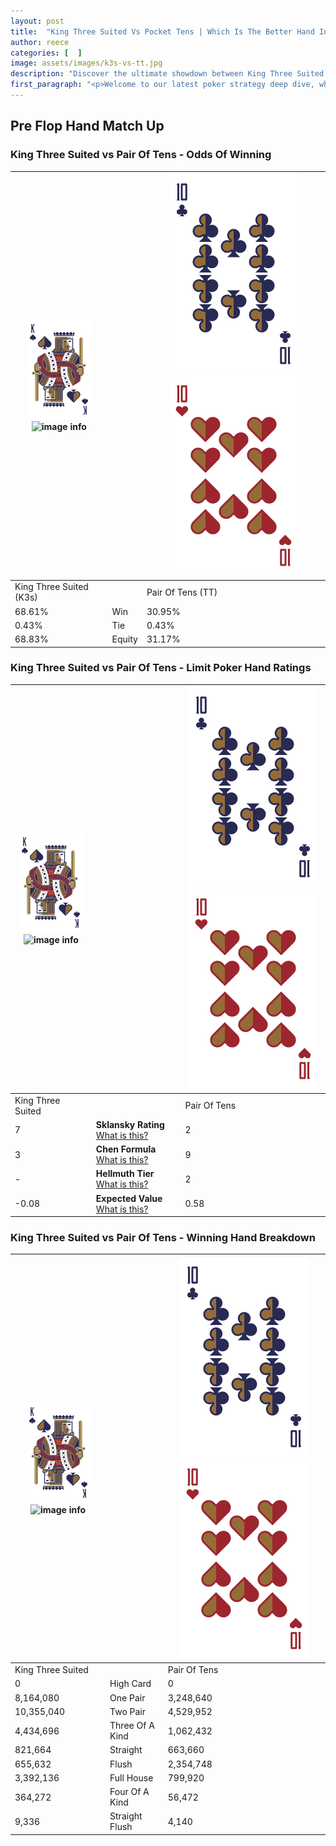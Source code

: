 ```yaml
---
layout: post
title:  "King Three Suited Vs Pocket Tens | Which Is The Better Hand In Poker? A Complete Guide"
author: reece
categories: [  ]
image: assets/images/k3s-vs-tt.jpg
description: "Discover the ultimate showdown between King Three Suited and Pair Of Tens in poker! Uncover the odds, strategies, and scenarios where one hand triumphs over the other. Get ready to up your poker game with this thrilling analysis."
first_paragraph: "<p>Welcome to our latest poker strategy deep dive, where we're pitting two distinct hands against each other in a high-stakes showdown: King Three Suited vs Pair Of Tens.</p><p>In the dynamic world of poker, every decision counts, and knowing which hand holds the upper hand is key to your success at the table.</p><p>In this article, we'll dissect these two hands, explore the scenarios where one dominates the other, and equip you with the knowledge to make strategic choices that can tip the odds in your favor.</p><p>Get ready to unravel the intriguing dynamics of these poker hands and elevate your game to new heights.</p>"
---
```




[comment]: # (sp0)

## Pre Flop Hand Match Up

<div class="table hand-ratings" markdown="1"> 



### King Three Suited vs Pair Of Tens - Odds Of Winning


    
| ![image info](assets/images/hand1/K.png) ![image info](assets/images/hand1/3s.png) |  | ![image info](assets/images/hand2/T.png) ![image info](assets/images/hand2/To.png) |
| -------- | -------- | -------- |
| King Three Suited (K3s) |  | Pair Of Tens (TT) |
| 68.61% | Win | 30.95% |
| 0.43% | Tie | 0.43% |
| 68.83% | Equity | 31.17% |




[comment]: # (sp1)



### King Three Suited vs Pair Of Tens - Limit Poker Hand Ratings


    
| ![image info](assets/images/hand1/K.png) ![image info](assets/images/hand1/3s.png) |  | ![image info](assets/images/hand2/T.png) ![image info](assets/images/hand2/To.png) |
| -------- | -------- | -------- |
| King Three Suited |  | Pair Of Tens |
| 7 | **Sklansky Rating** [What is this?](/sklansky-rating-explained) | 2 |
| 3 | **Chen Formula** [What is this?](/chen-formula-explained) | 9 |
| - | **Hellmuth Tier** [What is this?](/Hellmuth-tier-explained) | 2 |
| -0.08 | **Expected Value** [What is this?](/expected-value-explained) | 0.58 |




[comment]: # (sp2)



### King Three Suited vs Pair Of Tens - Winning Hand Breakdown


    
| ![image info](assets/images/hand1/K.png) ![image info](assets/images/hand1/3s.png) |  | ![image info](assets/images/hand2/T.png) ![image info](assets/images/hand2/To.png) |
| -------- | -------- | -------- |
| King Three Suited |  | Pair Of Tens |
| 0 | High Card | 0 |
| 8,164,080 | One Pair | 3,248,640 |
| 10,355,040 | Two Pair | 4,529,952 |
| 4,434,696 | Three Of A Kind | 1,062,432 |
| 821,664 | Straight | 663,660 |
| 655,632 | Flush | 2,354,748 |
| 3,392,136 | Full House | 799,920 |
| 364,272 | Four Of A Kind | 56,472 |
| 9,336 | Straight Flush | 4,140 |




[comment]: # (sp3)



</div>

[comment]: # (sp4)



[comment]: # (sp5)

